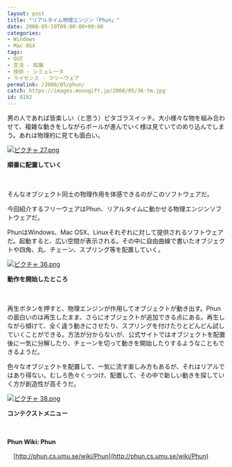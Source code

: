 ```yaml
---
layout: post
title: "リアルタイム物理エンジン「Phun」"
date: 2008-05-10T09:00:00+09:00
categories:
- Windows
- Mac OSX
tags: 
- GUI
- 生活 - 知識
- 技術 - シミュレータ
- ライセンス - フリーウェア
permalink: /2008/05/phun/
catch: https://images.moongift.jp/2008/05/36-tm.jpg
id: 8192
---
```

男の人であれば皆楽しい（と思う）ピタゴラスイッチ。大小様々な物を組み合わせて、複雑な動きをしながらボールが進んでいく様は見ていてのめり込んでしまう。あれは物理的に見ても面白い。

  

[![ピクチャ 27.png](https://images.moongift.jp/2008/05/27-tm1.jpg)](https://images.moongift.jp/2008/05/271.jpg)  
  
**順番に配置していく**

  

　

  

そんなオブジェクト同士の物理作用を体感できるのがこのソフトウェアだ。

  

今回紹介するフリーウェアはPhun、リアルタイムに動かせる物理エンジンソフトウェアだ。

  
  
<!--more-->  

PhunはWindows、Mac OSX、Linuxそれぞれに対して提供されるソフトウェアだ。起動すると、広い空間が表示される。その中に自由曲線で書いたオブジェクトや四角、丸、チェーン、スプリング等を配置していく。

  

[![ピクチャ 36.png](https://images.moongift.jp/2008/05/36-tm.jpg)](https://images.moongift.jp/2008/05/36.jpg)  
  
**動作を開始したところ**

  

　

  

再生ボタンを押すと、物理エンジンが作用してオブジェクトが動き出す。Phunの面白いのは再生したまま、さらにオブジェクトが追加できる点にある。再生しながら傾けて、全く違う動きにさせたり、スプリングを付けたりとどんどん試していくことができる。方法が分からないが、公式サイトではオブジェクトを配置後に一気に分解したり、チェーンを切って動きを開始したりするようなこともできるようだ。

  

色々なオブジェクトを配置して、一気に流す楽しみ方もあるが、それはリアルではあり得ない。むしろ色々くっつけ、配置して、その中で新しい動きを探していく方が創造性が高そうだ。

  

[![ピクチャ 38.png](https://images.moongift.jp/2008/05/38-tm.jpg)](https://images.moongift.jp/2008/05/38.jpg)  
  
**コンテクストメニュー**

  

　

  

**Phun Wiki: Phun**  
  
　[http://phun.cs.umu.se/wiki/Phun](http://phun.cs.umu.se/wiki/Phun)

  
